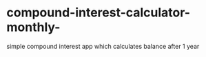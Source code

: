 # compound-interest-calculator-monthly-
simple compound interest app which calculates balance after 1 year
